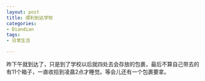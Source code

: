 ```yaml
---
layout: post
title: 顺利到达学校
categories:
- Diandian
tags:
- 日常生活

---
```

<p><span>昨下午就到达了，只是到了学校以后就四处去会存放的包裹，最后不算自己带去的有11个箱子，一直收拾到凌晨2点才睡觉。等会儿还有一个包裹要拿。</span></p>